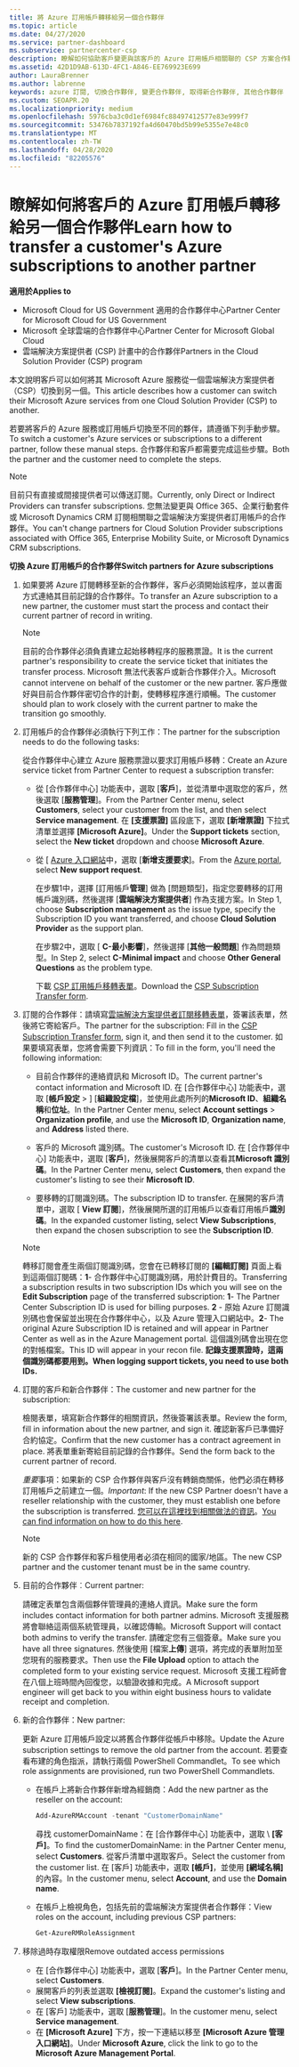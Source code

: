 ```yaml
---
title: 將 Azure 訂用帳戶轉移給另一個合作夥伴
ms.topic: article
ms.date: 04/27/2020
ms.service: partner-dashboard
ms.subservice: partnercenter-csp
description: 瞭解如何協助客戶變更與該客戶的 Azure 訂用帳戶相關聯的 CSP 方案合作夥伴。
ms.assetid: 42D1D9AB-613D-4FC1-A846-EE769923E699
author: LauraBrenner
ms.author: labrenne
keywords: azure 訂閱, 切換合作夥伴, 變更合作夥伴, 取得新合作夥伴, 其他合作夥伴
ms.custom: SEOAPR.20
ms.localizationpriority: medium
ms.openlocfilehash: 5976cba3c0d1ef6984fc88497412577e83e999f7
ms.sourcegitcommit: 53476b7837192fa4d60470bd5b99e5355e7e48c0
ms.translationtype: MT
ms.contentlocale: zh-TW
ms.lasthandoff: 04/28/2020
ms.locfileid: "82205576"
---
```

# <a name="learn-how-to-transfer-a-customers-azure-subscriptions-to-another-partner"></a><span data-ttu-id="dc13b-104">瞭解如何將客戶的 Azure 訂用帳戶轉移給另一個合作夥伴</span><span class="sxs-lookup"><span data-stu-id="dc13b-104">Learn how to transfer a customer's Azure subscriptions to another partner</span></span>

<span data-ttu-id="dc13b-105">**適用於**</span><span class="sxs-lookup"><span data-stu-id="dc13b-105">**Applies to**</span></span>

- <span data-ttu-id="dc13b-106">Microsoft Cloud for US Government 適用的合作夥伴中心</span><span class="sxs-lookup"><span data-stu-id="dc13b-106">Partner Center for Microsoft Cloud for US Government</span></span>
- <span data-ttu-id="dc13b-107">Microsoft 全球雲端的合作夥伴中心</span><span class="sxs-lookup"><span data-stu-id="dc13b-107">Partner Center for Microsoft Global Cloud</span></span>
- <span data-ttu-id="dc13b-108">雲端解決方案提供者 (CSP) 計畫中的合作夥伴</span><span class="sxs-lookup"><span data-stu-id="dc13b-108">Partners in the Cloud Solution Provider (CSP) program</span></span>

<span data-ttu-id="dc13b-109">本文說明客戶可以如何將其 Microsoft Azure 服務從一個雲端解決方案提供者（CSP）切換到另一個。</span><span class="sxs-lookup"><span data-stu-id="dc13b-109">This article describes how a customer can switch their Microsoft Azure services from one Cloud Solution Provider (CSP) to another.</span></span>

<span data-ttu-id="dc13b-110">若要將客戶的 Azure 服務或訂用帳戶切換至不同的夥伴，請遵循下列手動步驟。</span><span class="sxs-lookup"><span data-stu-id="dc13b-110">To switch a customer's Azure services or subscriptions to a different partner, follow these manual steps.</span></span> <span data-ttu-id="dc13b-111">合作夥伴和客戶都需要完成這些步驟。</span><span class="sxs-lookup"><span data-stu-id="dc13b-111">Both the partner and the customer need to complete the steps.</span></span>

>[!Note]  
><span data-ttu-id="dc13b-112">目前只有直接或間接提供者可以傳送訂閱。</span><span class="sxs-lookup"><span data-stu-id="dc13b-112">Currently, only Direct or Indirect Providers can transfer subscriptions.</span></span>
><span data-ttu-id="dc13b-113">您無法變更與 Office 365、企業行動套件或 Microsoft Dynamics CRM 訂閱相關聯之雲端解決方案提供者訂用帳戶的合作夥伴。</span><span class="sxs-lookup"><span data-stu-id="dc13b-113">You can't change partners for Cloud Solution Provider subscriptions associated with Office 365, Enterprise Mobility Suite, or Microsoft Dynamics CRM subscriptions.</span></span>

<span data-ttu-id="dc13b-114">**切換 Azure 訂用帳戶的合作夥伴**</span><span class="sxs-lookup"><span data-stu-id="dc13b-114">**Switch partners for Azure subscriptions**</span></span>

1. <span data-ttu-id="dc13b-115">如果要將 Azure 訂閱轉移至新的合作夥伴，客戶必須開始該程序，並以書面方式連絡其目前記錄的合作夥伴。</span><span class="sxs-lookup"><span data-stu-id="dc13b-115">To transfer an Azure subscription to a new partner, the customer must start the process and contact their current partner of record in writing.</span></span>

   >[!Note]
   ><span data-ttu-id="dc13b-116">目前的合作夥伴必須負責建立起始移轉程序的服務票證。</span><span class="sxs-lookup"><span data-stu-id="dc13b-116">It is the current partner's responsibility to create the service ticket that initiates the transfer process.</span></span> <span data-ttu-id="dc13b-117">Microsoft 無法代表客戶或新合作夥伴介入。</span><span class="sxs-lookup"><span data-stu-id="dc13b-117">Microsoft cannot intervene on behalf of the customer or the new partner.</span></span> <span data-ttu-id="dc13b-118">客戶應做好與目前合作夥伴密切合作的計劃，使轉移程序進行順暢。</span><span class="sxs-lookup"><span data-stu-id="dc13b-118">The customer should plan to work closely with the current partner to make the transition go smoothly.</span></span>

2. <span data-ttu-id="dc13b-119">訂用帳戶的合作夥伴必須執行下列工作：</span><span class="sxs-lookup"><span data-stu-id="dc13b-119">The partner for the subscription needs to do the following tasks:</span></span>

   <span data-ttu-id="dc13b-120">從合作夥伴中心建立 Azure 服務票證以要求訂用帳戶移轉：</span><span class="sxs-lookup"><span data-stu-id="dc13b-120">Create an Azure service ticket from Partner Center to request a subscription transfer:</span></span>

   - <span data-ttu-id="dc13b-121">從 [合作夥伴中心] 功能表中，選取 [**客戶**]，並從清單中選取您的客戶，然後選取 [**服務管理**]。</span><span class="sxs-lookup"><span data-stu-id="dc13b-121">From the Partner Center menu, select **Customers**, select your customer from the list, and then select **Service management**.</span></span> <span data-ttu-id="dc13b-122">在 **\[支援票證\]** 區段底下，選取 **\[新增票證\]** 下拉式清單並選擇 **\[Microsoft Azure\]**。</span><span class="sxs-lookup"><span data-stu-id="dc13b-122">Under the **Support tickets** section, select the **New ticket** dropdown and choose **Microsoft Azure**.</span></span>

   - <span data-ttu-id="dc13b-123">從 [ [Azure 入口網站](https://portal.azure.com)中，選取 [**新增支援要求**]。</span><span class="sxs-lookup"><span data-stu-id="dc13b-123">From the [Azure portal](https://portal.azure.com), select **New support request**.</span></span>

     <span data-ttu-id="dc13b-124">在步驟1中，選擇 [訂用帳戶**管理**] 做為 [問題類型]，指定您要轉移的訂用帳戶識別碼，然後選擇 [**雲端解決方案提供者**] 作為支援方案。</span><span class="sxs-lookup"><span data-stu-id="dc13b-124">In Step 1, choose **Subscription management** as the issue type, specify the Subscription ID you want transferred, and choose **Cloud Solution Provider** as the support plan.</span></span>

     <span data-ttu-id="dc13b-125">在步驟2中，選取 [ **C-最小影響**]，然後選擇 [**其他一般問題**] 作為問題類型。</span><span class="sxs-lookup"><span data-stu-id="dc13b-125">In Step 2, select **C-Minimal impact** and choose **Other General Questions** as the problem type.</span></span>

     <span data-ttu-id="dc13b-126">下載 [CSP 訂用帳戶移轉表單](https://assets.windowsphone.com/5222c408-e546-4e01-b72a-2ec7d4c43d57/CSP_Subscription_Transfer_Form_Azure_InvariantCulture_Default.zip)。</span><span class="sxs-lookup"><span data-stu-id="dc13b-126">Download the [CSP Subscription Transfer form](https://assets.windowsphone.com/5222c408-e546-4e01-b72a-2ec7d4c43d57/CSP_Subscription_Transfer_Form_Azure_InvariantCulture_Default.zip).</span></span>

3. <span data-ttu-id="dc13b-127">訂閱的合作夥伴：請填寫[雲端解決方案提供者訂閱移轉表單](https://assets.windowsphone.com/5222c408-e546-4e01-b72a-2ec7d4c43d57/CSP_Subscription_Transfer_Form_Azure_InvariantCulture_Default.zip)，簽署該表單，然後將它寄給客戶。</span><span class="sxs-lookup"><span data-stu-id="dc13b-127">The partner for the subscription: Fill in the [CSP Subscription Transfer form](https://assets.windowsphone.com/5222c408-e546-4e01-b72a-2ec7d4c43d57/CSP_Subscription_Transfer_Form_Azure_InvariantCulture_Default.zip), sign it, and then send it to the customer.</span></span> <span data-ttu-id="dc13b-128">如果要填寫表單，您將會需要下列資訊：</span><span class="sxs-lookup"><span data-stu-id="dc13b-128">To fill in the form, you'll need the following information:</span></span>

   - <span data-ttu-id="dc13b-129">目前合作夥伴的連絡資訊和 Microsoft ID。</span><span class="sxs-lookup"><span data-stu-id="dc13b-129">The current partner's contact information and Microsoft ID.</span></span> <span data-ttu-id="dc13b-130">在 [合作夥伴中心] 功能表中，選取 [**帳戶設定** &gt; ] [**組織設定檔**]，並使用此處所列的**Microsoft ID**、**組織名稱**和**位址**。</span><span class="sxs-lookup"><span data-stu-id="dc13b-130">In the Partner Center menu, select **Account settings** &gt; **Organization profile**, and use the **Microsoft ID**, **Organization name**, and **Address** listed there.</span></span>

   - <span data-ttu-id="dc13b-131">客戶的 Microsoft 識別碼。</span><span class="sxs-lookup"><span data-stu-id="dc13b-131">The customer's Microsoft ID.</span></span> <span data-ttu-id="dc13b-132">在 [合作夥伴中心] 功能表中，選取 [**客戶**]，然後展開客戶的清單以查看其**Microsoft 識別碼**。</span><span class="sxs-lookup"><span data-stu-id="dc13b-132">In the Partner Center menu, select **Customers**, then expand the customer's listing to see their **Microsoft ID**.</span></span>

   - <span data-ttu-id="dc13b-133">要移轉的訂閱識別碼。</span><span class="sxs-lookup"><span data-stu-id="dc13b-133">The subscription ID to transfer.</span></span> <span data-ttu-id="dc13b-134">在展開的客戶清單中，選取 [ **View 訂閱**]，然後展開所選的訂用帳戶以查看訂用帳戶**識別碼**。</span><span class="sxs-lookup"><span data-stu-id="dc13b-134">In the expanded customer listing, select **View Subscriptions**, then expand the chosen subscription to see the **Subscription ID**.</span></span>

   >[!Note]
   ><span data-ttu-id="dc13b-135">轉移訂閱會產生兩個訂閱識別碼，您會在已轉移訂閱的 **\[編輯訂閱\]** 頁面上看到這兩個訂閱碼：**1**- 合作夥伴中心訂閱識別碼，用於計費目的。</span><span class="sxs-lookup"><span data-stu-id="dc13b-135">Transferring a subscription results in two subscription IDs which you will see on the **Edit Subscription** page of the transferred subscription: **1**- The Partner Center Subscription ID is used for billing purposes.</span></span> <span data-ttu-id="dc13b-136">**2** - 原始 Azure 訂閱識別碼也會保留並出現在合作夥伴中心，以及 Azure 管理入口網站中。</span><span class="sxs-lookup"><span data-stu-id="dc13b-136">**2**-  The original Azure Subscription ID is retained and will appear in Partner Center as well as in the Azure Management portal.</span></span> <span data-ttu-id="dc13b-137">這個識別碼會出現在您的對帳檔案。</span><span class="sxs-lookup"><span data-stu-id="dc13b-137">This ID will appear in your recon file.</span></span>  <span data-ttu-id="dc13b-138">**記錄支援票證時，這兩個識別碼都要用到。**</span><span class="sxs-lookup"><span data-stu-id="dc13b-138">**When logging support tickets, you need to use both IDs.**</span></span>

4. <span data-ttu-id="dc13b-139">訂閱的客戶和新合作夥伴：</span><span class="sxs-lookup"><span data-stu-id="dc13b-139">The customer and new partner for the subscription:</span></span>

   <span data-ttu-id="dc13b-140">檢閱表單，填寫新合作夥伴的相關資訊，然後簽署該表單。</span><span class="sxs-lookup"><span data-stu-id="dc13b-140">Review the form, fill in information about the new partner, and sign it.</span></span> <span data-ttu-id="dc13b-141">確認新客戶已準備好合約協定。</span><span class="sxs-lookup"><span data-stu-id="dc13b-141">Confirm that the new customer has a contract agreement in place.</span></span> <span data-ttu-id="dc13b-142">將表單重新寄給目前記錄的合作夥伴。</span><span class="sxs-lookup"><span data-stu-id="dc13b-142">Send the form back to the current partner of record.</span></span>

   <span data-ttu-id="dc13b-143">*重要*事項：如果新的 CSP 合作夥伴與客戶沒有轉銷商關係，他們必須在轉移訂用帳戶之前建立一個。</span><span class="sxs-lookup"><span data-stu-id="dc13b-143">*Important*: If the new CSP Partner doesn't have a reseller relationship with the customer, they must establish one before the subscription is transferred.</span></span> <span data-ttu-id="dc13b-144">[您可以在這裡找到相關做法的資訊](request-a-relationship-with-a-customer.md)。</span><span class="sxs-lookup"><span data-stu-id="dc13b-144">[You can find information on how to do this here](request-a-relationship-with-a-customer.md).</span></span>

   >[!Note]
   ><span data-ttu-id="dc13b-145">新的 CSP 合作夥伴和客戶租使用者必須在相同的國家/地區。</span><span class="sxs-lookup"><span data-stu-id="dc13b-145">The new CSP partner and the customer tenant must be in the same country.</span></span> 

5. <span data-ttu-id="dc13b-146">目前的合作夥伴︰</span><span class="sxs-lookup"><span data-stu-id="dc13b-146">Current partner:</span></span>

   <span data-ttu-id="dc13b-147">請確定表單包含兩個夥伴管理員的連絡人資訊。</span><span class="sxs-lookup"><span data-stu-id="dc13b-147">Make sure the form includes contact information for both partner admins.</span></span> <span data-ttu-id="dc13b-148">Microsoft 支援服務將會聯絡這兩個系統管理員，以確認傳輸。</span><span class="sxs-lookup"><span data-stu-id="dc13b-148">Microsoft Support will contact both admins to verify the transfer.</span></span> <span data-ttu-id="dc13b-149">請確定您有三個簽章。</span><span class="sxs-lookup"><span data-stu-id="dc13b-149">Make sure you have all three signatures.</span></span> <span data-ttu-id="dc13b-150">然後使用 [檔案**上傳**] 選項，將完成的表單附加至您現有的服務要求。</span><span class="sxs-lookup"><span data-stu-id="dc13b-150">Then use the **File Upload** option to attach the completed form to your existing service request.</span></span> <span data-ttu-id="dc13b-151">Microsoft 支援工程師會在八個上班時間內回復您，以驗證收據和完成。</span><span class="sxs-lookup"><span data-stu-id="dc13b-151">A Microsoft support engineer will get back to you within eight business hours to validate receipt and completion.</span></span>

6. <span data-ttu-id="dc13b-152">新的合作夥伴：</span><span class="sxs-lookup"><span data-stu-id="dc13b-152">New partner:</span></span>

   <span data-ttu-id="dc13b-153">更新 Azure 訂用帳戶設定以將舊合作夥伴從帳戶中移除。</span><span class="sxs-lookup"><span data-stu-id="dc13b-153">Update the Azure subscription settings to remove the old partner from the account.</span></span> <span data-ttu-id="dc13b-154">若要查看布建的角色指派，請執行兩個 PowerShell Commandlet。</span><span class="sxs-lookup"><span data-stu-id="dc13b-154">To see which role assignments are provisioned, run two PowerShell Commandlets.</span></span>

   - <span data-ttu-id="dc13b-155">在帳戶上將新合作夥伴新增為經銷商：</span><span class="sxs-lookup"><span data-stu-id="dc13b-155">Add the new partner as the reseller on the account:</span></span>

     ```powershell
     Add-AzureRMAccount -tenant "CustomerDomainName"
     ```

     <span data-ttu-id="dc13b-156">尋找 customerDomainName：在 \[合作夥伴中心\] 功能表中，選取 \ **[客戶\]**。</span><span class="sxs-lookup"><span data-stu-id="dc13b-156">To find the customerDomainName: in the Partner Center menu, select **Customers**.</span></span> <span data-ttu-id="dc13b-157">從客戶清單中選取客戶。</span><span class="sxs-lookup"><span data-stu-id="dc13b-157">Select the customer from the customer list.</span></span> <span data-ttu-id="dc13b-158">在 \[客戶\] 功能表中，選取 **\[帳戶\]**，並使用 **\[網域名稱\]** 的內容。</span><span class="sxs-lookup"><span data-stu-id="dc13b-158">In the customer menu, select **Account**, and use the **Domain name**.</span></span>

   - <span data-ttu-id="dc13b-159">在帳戶上檢視角色，包括先前的雲端解決方案提供者合作夥伴：</span><span class="sxs-lookup"><span data-stu-id="dc13b-159">View roles on the account, including previous CSP partners:</span></span>

     ```powershell
     Get-AzureRMRoleAssignment
     ```

7. <span data-ttu-id="dc13b-160">移除過時存取權限</span><span class="sxs-lookup"><span data-stu-id="dc13b-160">Remove outdated access permissions</span></span>

   - <span data-ttu-id="dc13b-161">在 [合作夥伴中心] 功能表中，選取 [**客戶**]。</span><span class="sxs-lookup"><span data-stu-id="dc13b-161">In the Partner Center menu, select **Customers**.</span></span>
   - <span data-ttu-id="dc13b-162">展開客戶的列表並選取 **\[檢視訂閱\]**。</span><span class="sxs-lookup"><span data-stu-id="dc13b-162">Expand the customer's listing and select **View subscriptions**.</span></span>
   - <span data-ttu-id="dc13b-163">在 [客戶] 功能表中，選取 [**服務管理**]。</span><span class="sxs-lookup"><span data-stu-id="dc13b-163">In the customer menu, select **Service management**.</span></span>
   - <span data-ttu-id="dc13b-164">在 **\[Microsoft Azure\]** 下方，按一下連結以移至 **\[Microsoft Azure 管理入口網站\]**。</span><span class="sxs-lookup"><span data-stu-id="dc13b-164">Under **Microsoft Azure**, click the link to go to the **Microsoft Azure Management Portal**.</span></span>